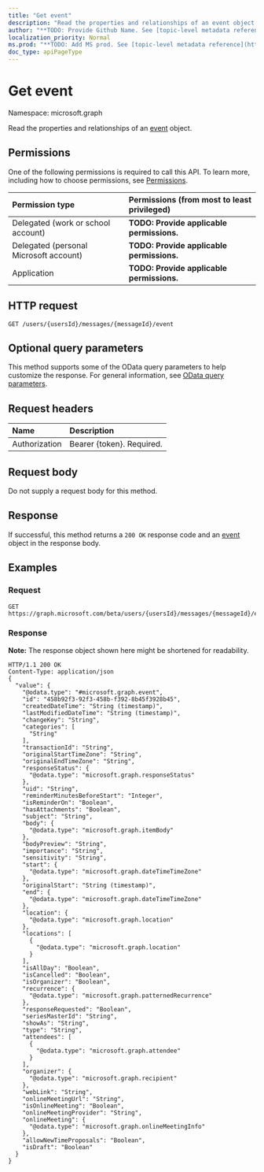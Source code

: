 ```yaml
---
title: "Get event"
description: "Read the properties and relationships of an event object."
author: "**TODO: Provide Github Name. See [topic-level metadata reference](https://msgo.azurewebsites.net/add/document/guidelines/metadata.html#topic-level-metadata)**"
localization_priority: Normal
ms.prod: "**TODO: Add MS prod. See [topic-level metadata reference](https://msgo.azurewebsites.net/add/document/guidelines/metadata.html#topic-level-metadata)**"
doc_type: apiPageType
---
```


# Get event
Namespace: microsoft.graph

Read the properties and relationships of an [event](../resources/event.md) object.

## Permissions
One of the following permissions is required to call this API. To learn more, including how to choose permissions, see [Permissions](/concepts/permissions-reference.md).

|Permission type|Permissions (from most to least privileged)|
|:---|:---|
|Delegated (work or school account)|**TODO: Provide applicable permissions.**|
|Delegated (personal Microsoft account)|**TODO: Provide applicable permissions.**|
|Application|**TODO: Provide applicable permissions.**|

## HTTP request

<!-- {
  "blockType": "ignored"
}
-->
``` http
GET /users/{usersId}/messages/{messageId}/event
```

## Optional query parameters
This method supports some of the OData query parameters to help customize the response. For general information, see [OData query parameters](/graph/query-parameters).

## Request headers
|Name|Description|
|:---|:---|
|Authorization|Bearer {token}. Required.|

## Request body
Do not supply a request body for this method.

## Response

If successful, this method returns a `200 OK` response code and an [event](../resources/event.md) object in the response body.

## Examples

### Request
<!-- {
  "blockType": "request",
  "name": "get_event"
}
-->
``` http
GET https://graph.microsoft.com/beta/users/{usersId}/messages/{messageId}/event
```


### Response
**Note:** The response object shown here might be shortened for readability.
<!-- {
  "blockType": "response",
  "truncated": true,
  "@odata.type": "microsoft.graph.event"
}
-->
``` http
HTTP/1.1 200 OK
Content-Type: application/json
{
  "value": {
    "@odata.type": "#microsoft.graph.event",
    "id": "458b92f3-92f3-458b-f392-8b45f3928b45",
    "createdDateTime": "String (timestamp)",
    "lastModifiedDateTime": "String (timestamp)",
    "changeKey": "String",
    "categories": [
      "String"
    ],
    "transactionId": "String",
    "originalStartTimeZone": "String",
    "originalEndTimeZone": "String",
    "responseStatus": {
      "@odata.type": "microsoft.graph.responseStatus"
    },
    "uid": "String",
    "reminderMinutesBeforeStart": "Integer",
    "isReminderOn": "Boolean",
    "hasAttachments": "Boolean",
    "subject": "String",
    "body": {
      "@odata.type": "microsoft.graph.itemBody"
    },
    "bodyPreview": "String",
    "importance": "String",
    "sensitivity": "String",
    "start": {
      "@odata.type": "microsoft.graph.dateTimeTimeZone"
    },
    "originalStart": "String (timestamp)",
    "end": {
      "@odata.type": "microsoft.graph.dateTimeTimeZone"
    },
    "location": {
      "@odata.type": "microsoft.graph.location"
    },
    "locations": [
      {
        "@odata.type": "microsoft.graph.location"
      }
    ],
    "isAllDay": "Boolean",
    "isCancelled": "Boolean",
    "isOrganizer": "Boolean",
    "recurrence": {
      "@odata.type": "microsoft.graph.patternedRecurrence"
    },
    "responseRequested": "Boolean",
    "seriesMasterId": "String",
    "showAs": "String",
    "type": "String",
    "attendees": [
      {
        "@odata.type": "microsoft.graph.attendee"
      }
    ],
    "organizer": {
      "@odata.type": "microsoft.graph.recipient"
    },
    "webLink": "String",
    "onlineMeetingUrl": "String",
    "isOnlineMeeting": "Boolean",
    "onlineMeetingProvider": "String",
    "onlineMeeting": {
      "@odata.type": "microsoft.graph.onlineMeetingInfo"
    },
    "allowNewTimeProposals": "Boolean",
    "isDraft": "Boolean"
  }
}
```


